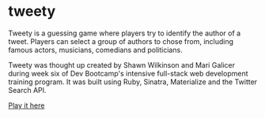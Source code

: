 # tweety

Tweety is a guessing game where players try to identify the author of a tweet. Players can select a group of authors to chose from, including famous actors, musicians, comedians and politicians.

Tweety was thought up created by Shawn Wilkinson and Mari Galicer during week six of Dev Bootcamp's intensive full-stack web development training program. It was built using Ruby, Sinatra, Materialize and the Twitter Search API.

[Play it here](http://guessthattweety.herokuapp.com/)

